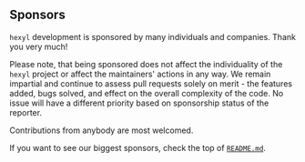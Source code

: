 ## Sponsors

`hexyl` development is sponsored by many individuals and companies. Thank you very much!

Please note, that being sponsored does not affect the individuality of the `hexyl`
project or affect the maintainers' actions in any way.
We remain impartial and continue to assess pull requests solely on merit - the
features added, bugs solved, and effect on the overall complexity of the code.
No issue will have a different priority based on sponsorship status of the
reporter.

Contributions from anybody are most welcomed.

If you want to see our biggest sponsors, check the top of [`README.md`](../README.md#sponsors).
